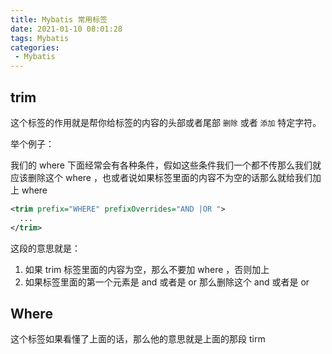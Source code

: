 ```yaml
---
title: Mybatis 常用标签
date: 2021-01-10 08:01:28
tags: Mybatis
categories:
 - Mybatis
---
```


## trim 

这个标签的作用就是帮你给标签的内容的头部或者尾部 `删除` 或者 `添加` 特定字符。

 举个例子：

我们的 where 下面经常会有各种条件，假如这些条件我们一个都不传那么我们就应该删除这个 where ，也或者说如果标签里面的内容不为空的话那么就给我们加上 where

```xml
<trim prefix="WHERE" prefixOverrides="AND |OR ">
  ...
</trim>
```

这段的意思就是：

1. 如果 trim 标签里面的内容为空，那么不要加 where ，否则加上
2. 如果标签里面的第一个元素是 and 或者是 or 那么删除这个 and 或者是 or



## Where 

这个标签如果看懂了上面的话，那么他的意思就是上面的那段 tirm

